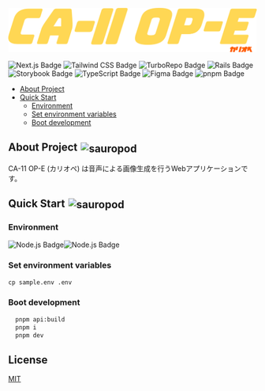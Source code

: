![project logo](apps/web/src/assets/logo.svg)

![Next.js Badge](https://img.shields.io/badge/Next.js-000?logo=nextdotjs&logoColor=fff&style=flat)
![Tailwind CSS Badge](https://img.shields.io/badge/Tailwind%20CSS-06B6D4?logo=tailwindcss&logoColor=fff&&style=flat)
![TurboRepo Badge](https://img.shields.io/badge/Turborepo-EF4444?logo=turborepo&logoColor=fff&&style=flat)
![Rails Badge](https://img.shields.io/badge/Ruby%20on%20Rails-CC0000?logo=RubyonRails&logoColor=fff&&style=flat)
![Storybook Badge](https://img.shields.io/badge/Storybook-FF4785?logo=storybook&logoColor=fff&&style=flat)
![TypeScript Badge](https://img.shields.io/badge/TypeScript-3178C6?logo=typescript&logoColor=fff&&style=flat)
![Figma Badge](https://img.shields.io/badge/Figma-F24E1E?logo=figma&logoColor=fff&&style=flat)
![pnpm Badge](https://img.shields.io/badge/pnpm-F69220?logo=pnpm&logoColor=fff&&style=flat)

- [About Project](#about-project-img-srchttpsemojipedia-uss3dualstackus-west-1amazonawscomthumbs240twitter322shibuyae50apng-altsauropod-styleheight1emwidth1emmargin0-005em-0-01emvertical-align-01em)
- [Quick Start](#quick-start-img-srchttpsemojipedia-uss3amazonawscomsourcemicrosoft-teams337sauropod1f995png-altsauropod-styleheight1emwidth1emmargin0-005em-0-01emvertical-align-01em)
  - [Environment](#environment)
  - [Set environment variables](#set-environment-variables)
  - [Boot development](#boot-development)

## About Project <img src="https://emojipedia-us.s3.dualstack.us-west-1.amazonaws.com/thumbs/240/twitter/322/shibuya_e50a.png" alt="sauropod" style="height:1em;width:1em;margin:0 0.05em 0 0.1em;vertical-align:-0.1em;"/>

CA-11 OP-E (カリオペ) は音声による画像生成を行うWebアプリケーションです。

## Quick Start <img src="https://emojipedia-us.s3.amazonaws.com/source/microsoft-teams/337/sauropod_1f995.png" alt="sauropod" style="height:1em;width:1em;margin:0 0.05em 0 0.1em;vertical-align:-0.1em;"/>

### Environment

![Node.js Badge](https://img.shields.io/badge/Node.js-393?logo=nodedotjs&logoColor=fff&style=for-the-badge)![Node.js Badge](https://img.shields.io/badge/>=18-000?&style=for-the-badge)

### Set environment variables

```shell
cp sample.env .env
```

### Boot development

```shell
  pnpm api:build
  pnpm i
  pnpm dev
```

## License

[MIT](https://mit-license.org/)

